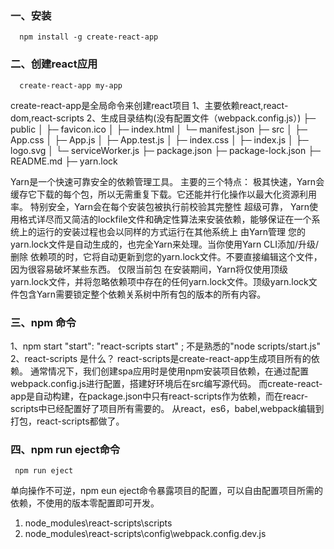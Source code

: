 ### 一、安装
```
  npm install -g create-react-app
```

### 二、创建react应用
```
  create-react-app my-app
```
   create-react-app是全局命令来创建react项目
1、主要依赖react,react-dom,react-scripts
2、生成目录结构(没有配置文件（webpack.config.js）)
├─ public
│    ├─ favicon.ico
│    ├─ index.html
│    └─ manifest.json
├─ src
│    ├─ App.css
│    ├─ App.js
│    ├─ App.test.js
│    ├─ index.css
│    ├─ index.js
│    ├─ logo.svg
│    └─ serviceWorker.js
├─ package.json
├─ package-lock.json
├─ README.md
├─ yarn.lock

Yarn是一个快速可靠安全的依赖管理工具。
主要的三个特点：
极其快速，Yarn会缓存它下载的每个包，所以无需重复下载。它还能并行化操作以最大化资源利用率。
特别安全，Yarn会在每个安装包被执行前校验其完整性
超级可靠， Yarn使用格式详尽而又简洁的lockfile文件和确定性算法来安装依赖，能够保证在一个系统上的运行的安装过程也会以同样的方式运行在其他系统上
由Yarn管理
您的yarn.lock文件是自动生成的，也完全Yarn来处理。当你使用Yarn CLI添加/升级/删除 依赖项的时，它将自动更新到您的yarn.lock文件。不要直接编辑这个文件，因为很容易破坏某些东西。
仅限当前包
在安装期间，Yarn将仅使用顶级yarn.lock文件，并将忽略依赖项中存在的任何yarn.lock文件。顶级yarn.lock文件包含Yarn需要锁定整个依赖关系树中所有包的版本的所有内容。

### 三、npm 命令
1、npm start
"start": "react-scripts start" ;  不是熟悉的"node scripts/start.js"
2、react-scripts 是什么？
react-scripts是create-react-app生成项目所有的依赖。
通常情况下，我们创建spa应用时是使用npm安装项目依赖，在通过配置webpack.config.js进行配置，搭建好环境后在src编写源代码。
而create-react-app是自动构建，在package.json中只有react-scripts作为依赖，而在reacr-scripts中已经配置好了项目所有需要的。
从react，es6，babel,webpack编辑到打包，react-scripts都做了。

### 四、npm run eject命令
```
 npm run eject
```
单向操作不可逆，npm eun eject命令暴露项目的配置，可以自由配置项目所需的依赖，不使用的版本零配置即可开发。
1. node_modules\react-scripts\scripts
2. node_modules\react-scripts\config\webpack.config.dev.js




